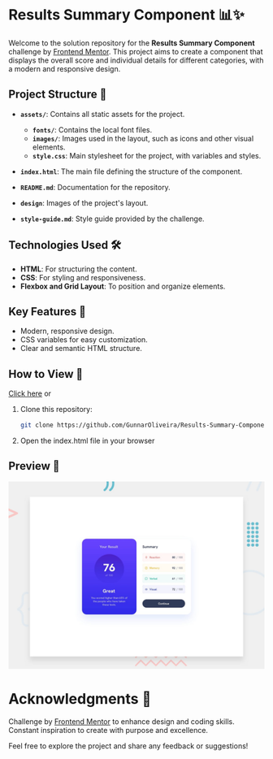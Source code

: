 # Results Summary Component 📊✨

Welcome to the solution repository for the **Results Summary Component** challenge by [Frontend Mentor](https://www.frontendmentor.io/challenges/results-summary-component-CE_K6s0maV). This project aims to create a component that displays the overall score and individual details for different categories, with a modern and responsive design.

## Project Structure 📂

- **`assets/`**: Contains all static assets for the project.

  - **`fonts/`**: Contains the local font files.
  - **`images/`**: Images used in the layout, such as icons and other visual elements.
  - **`style.css`**: Main stylesheet for the project, with variables and styles.

- **`index.html`**: The main file defining the structure of the component.
- **`README.md`**: Documentation for the repository.
- **`design`**: Images of the project's layout.
- **`style-guide.md`**: Style guide provided by the challenge.

## Technologies Used 🛠️

- **HTML**: For structuring the content.
- **CSS**: For styling and responsiveness.
- **Flexbox and Grid Layout**: To position and organize elements.

## Key Features 🌟

- Modern, responsive design.
- CSS variables for easy customization.
- Clear and semantic HTML structure.

## How to View 🚀

[Click here](https://gunnaroliveira.github.io/results-summary-component/) or

1. Clone this repository:

   ```bash
   git clone https://github.com/GunnarOliveira/Results-Summary-Component.git
   ```

2. Open the index.html file in your browser

## Preview 👀

![Design preview for the Blog preview card coding challenge](./design/desktop-preview.jpg)

# Acknowledgments 🙏

Challenge by [Frontend Mentor](https://www.frontendmentor.io/) to enhance design and coding skills.  
Constant inspiration to create with purpose and excellence.

Feel free to explore the project and share any feedback or suggestions!
